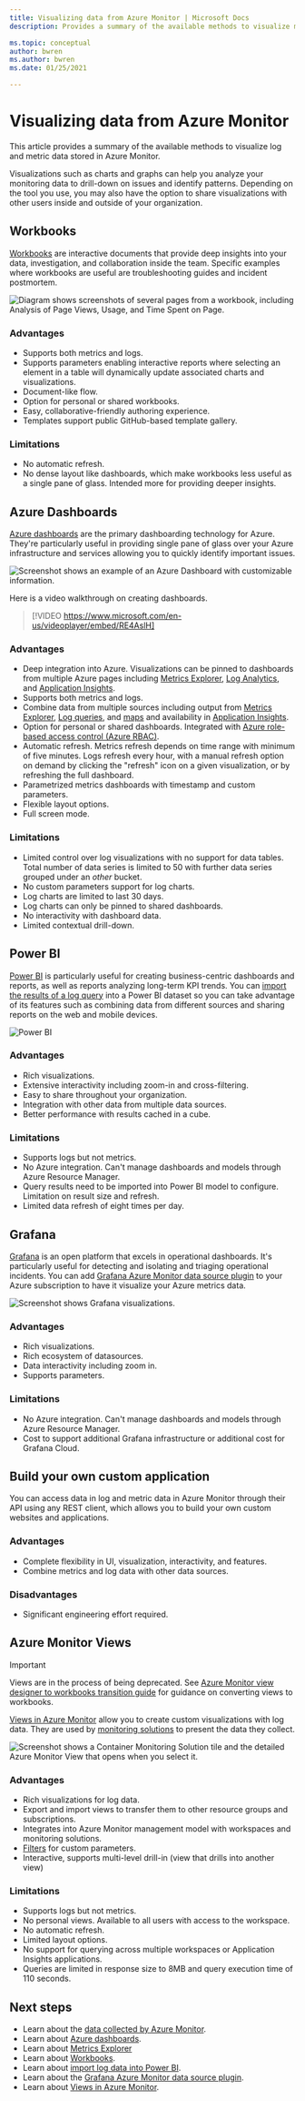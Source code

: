 ```yaml
---
title: Visualizing data from Azure Monitor | Microsoft Docs
description: Provides a summary of the available methods to visualize metric and log data stored in Azure Monitor.

ms.topic: conceptual
author: bwren
ms.author: bwren
ms.date: 01/25/2021

---
```


# Visualizing data from Azure Monitor
This article provides a summary of the available methods to visualize log and metric data stored in Azure Monitor.

Visualizations such as charts and graphs can help you analyze your monitoring data to drill-down on issues and identify patterns. Depending on the tool you use, you may also have the option to share visualizations with other users inside and outside of your organization.

## Workbooks
[Workbooks](./visualize/workbooks-overview.md) are interactive documents that provide deep insights into your data, investigation, and collaboration inside the team. Specific examples where workbooks are useful are troubleshooting guides and incident postmortem.

![Diagram shows screenshots of several pages from a workbook, including Analysis of Page Views, Usage, and Time Spent on Page.](media/visualizations/workbook.png)

### Advantages
- Supports both metrics and logs.
- Supports parameters  enabling interactive reports where selecting an element in a table will dynamically update associated charts and visualizations.
- Document-like flow.
- Option for personal or shared workbooks.
- Easy, collaborative-friendly authoring experience.
- Templates support public GitHub-based template gallery.

### Limitations
- No automatic refresh.
- No dense layout like dashboards, which make workbooks less useful as a single pane of glass. Intended more for providing deeper insights.


## Azure Dashboards
[Azure dashboards](../azure-portal/azure-portal-dashboards.md) are the primary dashboarding technology for Azure. They're particularly useful in providing single pane of glass over your Azure infrastructure and services allowing you to quickly identify important issues.

![Screenshot shows an example of an Azure Dashboard with customizable information.](media/visualizations/dashboard.png)

Here is a video walkthrough on creating dashboards.

> [!VIDEO https://www.microsoft.com/en-us/videoplayer/embed/RE4AslH]

### Advantages
- Deep integration into Azure. Visualizations can be pinned to dashboards from multiple Azure pages including [Metrics Explorer](essentials/metrics-charts.md), [Log Analytics](logs/log-analytics-overview.md), and [Application Insights](app/app-insights-overview.md).
- Supports both metrics and logs.
- Combine data from multiple sources including output from [Metrics Explorer](essentials/metrics-charts.md), [Log queries](logs/log-query-overview.md), and [maps](app/app-map.md) and availability in [Application Insights](app/app-insights-overview.md).
- Option for personal or shared dashboards. Integrated with [Azure role-based access control (Azure RBAC)](../role-based-access-control/overview.md).
- Automatic refresh. Metrics refresh depends on time range with minimum of five minutes. Logs refresh every hour, with a manual refresh option on demand by clicking the "refresh" icon on a given visualization, or by refreshing the full dashboard.
- Parametrized metrics dashboards with timestamp and custom parameters.
- Flexible layout options.
- Full screen mode.


### Limitations
- Limited control over log visualizations with no support for data tables. Total number of data series is limited to 50 with further data series grouped under an _other_ bucket.
- No custom parameters support for log charts.
- Log charts are limited to last 30 days.
- Log charts can only be pinned to shared dashboards.
- No interactivity with dashboard data.
- Limited contextual drill-down.


## Power BI
[Power BI](https://powerbi.microsoft.com/documentation/powerbi-service-get-started/) is particularly useful for creating business-centric dashboards and reports, as well as reports analyzing long-term KPI trends. You can [import the results of a log query](visualize/powerbi.md) into a Power BI dataset so you can take advantage of its features such as combining data from different sources and sharing reports on the web and mobile devices.

![Power BI](media/visualizations/power-bi.png)

### Advantages
- Rich visualizations.
- Extensive interactivity including zoom-in and cross-filtering.
- Easy to share throughout your organization.
- Integration with other data from multiple data sources.
- Better performance with results cached in a cube.


### Limitations
- Supports logs but not metrics.
- No Azure integration. Can't manage dashboards and models through Azure Resource Manager.
- Query results need to be imported into Power BI model to configure. Limitation on result size and refresh.
- Limited data refresh of eight times per day.


## Grafana
[Grafana](https://grafana.com/) is an open platform that excels in operational dashboards. It's particularly useful for detecting and isolating and triaging operational incidents. You can add [Grafana Azure Monitor data source plugin](visualize/grafana-plugin.md) to your Azure subscription to have it visualize your Azure metrics data.

![Screenshot shows Grafana visualizations.](media/visualizations/grafana.png)

### Advantages
- Rich visualizations.
- Rich ecosystem of datasources.
- Data interactivity including zoom in.
- Supports parameters.

### Limitations
- No Azure integration. Can't manage dashboards and models through Azure Resource Manager.
- Cost to support additional Grafana infrastructure or additional cost for Grafana Cloud.


## Build your own custom application
You can access data in log and metric data in Azure Monitor through their API using any REST client, which allows you to build your own custom websites and applications.

### Advantages
- Complete flexibility in UI, visualization, interactivity, and features.
- Combine metrics and log data with other data sources.

### Disadvantages
- Significant engineering effort required.


## Azure Monitor Views

> [!IMPORTANT]
> Views are in the process of being deprecated. See [Azure Monitor view designer to workbooks transition guide](visualize/view-designer-conversion-overview.md) for guidance on converting views to workbooks.

[Views in Azure Monitor](visualize/view-designer.md)  allow you to create custom visualizations with log data. They are used by [monitoring solutions](insights/solutions.md) to present the data they collect.


![Screenshot shows a Container Monitoring Solution tile and the detailed Azure Monitor View that opens when you select it.](media/visualizations/view.png)

### Advantages
- Rich visualizations for log data.
- Export and import views to transfer them to other resource groups and subscriptions.
- Integrates into Azure Monitor management model with workspaces and monitoring solutions.
- [Filters](visualize/view-designer-filters.md) for custom parameters.
- Interactive, supports multi-level drill-in (view that drills into another view)

### Limitations
- Supports logs but not metrics.
- No personal views. Available to all users with access to the workspace.
- No automatic refresh.
- Limited layout options.
- No support for querying across multiple workspaces or Application Insights applications.
- Queries are limited in response size to 8MB and query execution time of 110 seconds.

## Next steps
- Learn about the [data collected by Azure Monitor](data-platform.md).
- Learn about [Azure dashboards](../azure-portal/azure-portal-dashboards.md).
- Learn about [Metrics Explorer](essentials/metrics-getting-started.md)
- Learn about [Workbooks](./visualize/workbooks-overview.md).
- Learn about [import log data into Power BI](./visualize/powerbi.md).
- Learn about the [Grafana Azure Monitor data source plugin](./visualize/grafana-plugin.md).
- Learn about [Views in Azure Monitor](visualize/view-designer.md).

